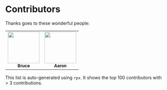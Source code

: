 <!---------------------------------------------
 |      DO NOT MODIFY THIS FILE MANUALLY      |
 |                                            |
 | THIS FILE HAS BEEN AUTOMATICALLY GENERATED |
 |                                            |
 |     YOU CAN REGENERATE THIS FILE USING     |
 |                    rpx                     |
 ---------------------------------------------->

# Contributors

Thanks goes to these wonderful people:

<!-- prettier-ignore-start -->
<!-- markdownlint-disable -->
<table>
  <tr>
    <td align="center"><a href="https://github.com/recallwei"><img src="https://avatars.githubusercontent.com/u/62941121?v=4&size=100" width="100px;" alt=""/><br /><sub><b>Bruce</b></sub></a></td>
    <td align="center"><a href="https://github.com/Developer27149"><img src="https://avatars.githubusercontent.com/u/23721611?v=4&size=100" width="100px;" alt=""/><br /><sub><b>Aaron</b></sub></a></td>
</table>

<!-- markdownlint-restore -->
<!-- prettier-ignore-end -->

This list is auto-generated using `rpx`. It shows the top 100 contributors with > 3 contributions.
